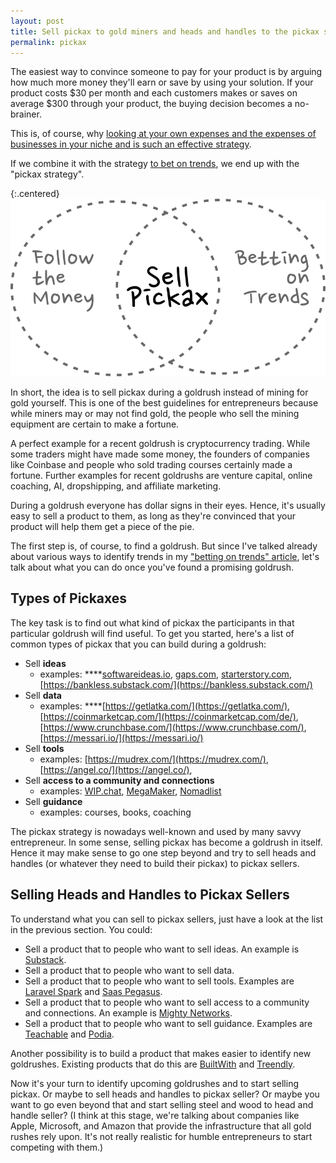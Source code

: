 ```yaml
---
layout: post
title: Sell pickax to gold miners and heads and handles to the pickax sellers
permalink: pickax
---
```


The easiest way to convince someone to pay for your product is by arguing how much more money they'll earn or save by using your solution. If your product costs $30 per month and each customers makes or saves on average $300 through your product, the buying decision becomes a no-brainer.

This is, of course, why [looking at your own expenses and the expenses of businesses in your niche and is such an effective strategy](/follow-money).  

If we combine it with the strategy [to bet on trends](/trends), we end up with the "pickax strategy". 

{:.centered}
![](/images/pickax.svg)

In short, the idea is to sell pickax during a goldrush instead of mining for gold yourself. This is one of the best guidelines for entrepreneurs because while miners may or may not find gold, the people who sell the mining equipment are certain to make a fortune. 

A perfect example for a recent goldrush is cryptocurrency trading. While some traders might have made some money, the founders of companies like Coinbase and people who sold trading courses certainly made a fortune. Further examples for recent goldrushs are venture capital, online coaching, AI, dropshipping, and affiliate marketing.

During a goldrush everyone has dollar signs in their eyes. Hence, it's usually easy to sell a product to them, as long as they're convinced that your product will help them get a piece of the pie. 

The first step is, of course, to find a goldrush. But since I've talked already about various ways to identify trends in my ["betting on trends" article](/trends), let's talk about what you can do once you've found a promising goldrush. 


## Types of Pickaxes

The key task is to find out what kind of pickax the participants in that particular goldrush will find useful. To get you started, here's a list of common types of pickax that you can build during a goldrush:

- Sell **ideas**
    - examples: ****[softwareideas.io](http://softwareideas.io/), [gaps.com](http://gaps.com),  [starterstory.com](http://starterstory.com), [https://bankless.substack.com/](https://bankless.substack.com/)
- Sell **data**
    - examples: ****[https://getlatka.com/](https://getlatka.com/), [https://coinmarketcap.com/](https://coinmarketcap.com/de/), [https://www.crunchbase.com/](https://www.crunchbase.com/), [https://messari.io/](https://messari.io/)
- Sell **tools**
    - examples:  [https://mudrex.com/](https://mudrex.com/), [https://angel.co/](https://angel.co/),
- Sell **access to a community and connections**
    - examples: [WIP.chat](https://wip.chat/), [MegaMaker](https://megamaker.co/), [Nomadlist](https://nomadlist.com/)
- Sell **guidance**
    - examples: courses, books, coaching

The pickax strategy is nowadays well-known and used by many savvy entrepreneur. In some sense, selling pickax has become a goldrush in itself. Hence it may make sense to go one step beyond and try to sell heads and handles (or whatever they need to build their pickax) to pickax sellers.

## Selling Heads and Handles to Pickax Sellers

To understand what you can sell to pickax sellers, just have a look at the list in the previous section. You could: 

- Sell a product that to people who want to sell ideas. An example is [Substack](https://substack.com/).
- Sell a product that to people who want to sell data.
- Sell a product that to people who want to sell tools. Examples are [Laravel Spark](https://spark.laravel.com/) and [Saas Pegasus](https://www.saaspegasus.com/).
- Sell a product that to people who want to sell access to a community and connections. An example is [Mighty Networks](https://www.mightynetworks.com/).
- Sell a product that to people who want to sell guidance. Examples are [Teachable](https://teachable.com/) and [Podia](https://www.podia.com/).

Another possibility is to build a product that makes easier to identify new goldrushes. Existing products that do this are [BuiltWith](https://builtwith.com/) and [Treendly](https://treendly.com/).

Now it's your turn to identify upcoming goldrushes and to start selling pickax. Or maybe to sell heads and handles to pickax seller? Or maybe you want to go even beyond that and start selling steel and wood to head and handle seller? (I think at this stage, we're talking about companies like Apple, Microsoft, and Amazon that provide the infrastructure that all gold rushes rely upon. It's not really realistic for humble entrepreneurs to start competing with them.)

